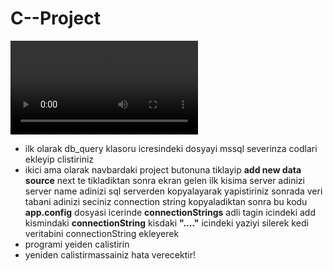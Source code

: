 ﻿# C--Project

![](./images/video.mp4)

- ilk olarak db_query klasoru icresindeki dosyayi mssql severinza codlari ekleyip clistiriniz 
- ikici ama olarak navbardaki project butonuna tiklayip **add new data source** next te tikladiktan sonra ekran gelen ilk kisima  server adinizi server name adinizi sql serverden kopyalayarak yapistiriniz sonrada veri tabani adinizi seciniz connection string kopyaladiktan sonra bu kodu **app.config** dosyasi icerinde **connectionStrings** adli tagin icindeki add kismindaki  **connectionString** kisdaki **"...."** icindeki yaziyi silerek kedi veritabini connectionString ekleyerek 
- programi yeiden calistirin
- yeniden calistirmassainiz hata verecektir!
